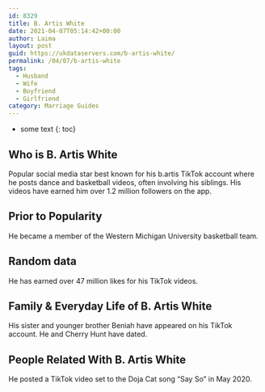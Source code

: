 ```yaml
---
id: 8329
title: B. Artis White
date: 2021-04-07T05:14:42+00:00
author: Laima
layout: post
guid: https://ukdataservers.com/b-artis-white/
permalink: /04/07/b-artis-white
tags:
  - Husband
  - Wife
  - Boyfriend
  - Girlfriend
category: Marriage Guides
---
```


* some text
{: toc}


## Who is B. Artis White
                  
                  
                  
Popular social media star best known for his b.artis TikTok account where he posts dance and basketball videos, often involving his siblings. His videos have earned him over 1.2 million followers on the app. 
                  
              
            
              
            
                
                
                
## Prior to Popularity
                  
                  
                  
He became a member of the Western Michigan University basketball team. 
                  
              
            
              
            
                
                
                
## Random data
                  
                  
                  
He has earned over 47 million likes for his TikTok videos. 
                  
              
            
              
            
                
                
                
## Family & Everyday Life of B. Artis White
                  
                  
                  
His sister and younger brother Beniah have appeared on his TikTok account. He and Cherry Hunt have dated.
                  
              
            
              
            
                
                
                
## People Related With B. Artis White
                  
                  
                  
He posted a TikTok video set to the Doja Cat song &#8220;Say So&#8221; in May 2020. 
                  
              
            
              
            
                
              
            
              
              
            
            
              
            
          
          
          